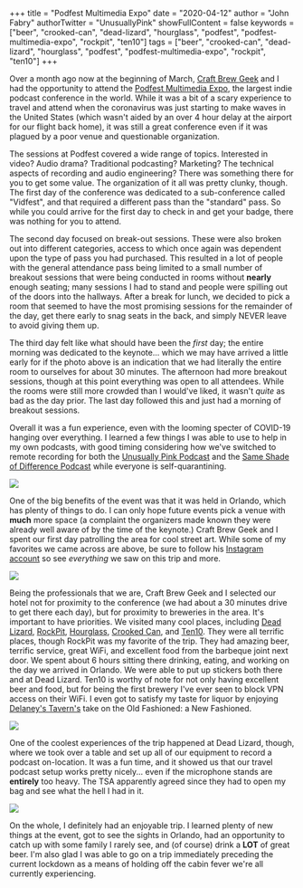 +++
title = "Podfest Multimedia Expo"
date = "2020-04-12"
author = "John Fabry"
authorTwitter = "UnusuallyPink"
showFullContent = false
keywords = ["beer", "crooked-can", "dead-lizard", "hourglass", "podfest", "podfest-multimedia-expo", "rockpit", "ten10"]
tags = ["beer", "crooked-can", "dead-lizard", "hourglass", "podfest", "podfest-multimedia-expo", "rockpit", "ten10"]
+++

Over a month ago now at the beginning of March, [Craft Brew Geek](https://instagram.com/craftbrewgeek) and I had the opportunity to attend the [Podfest Multimedia Expo](https://podfestexpo.com), the largest indie podcast conference in the world. While it was a bit of a scary experience to travel and attend when the coronavirus was just starting to make waves in the United States (which wasn't aided by an over 4 hour delay at the airport for our flight back home), it was still a great conference even if it was plagued by a poor venue and questionable organization.

The sessions at Podfest covered a wide range of topics. Interested in video? Audio drama? Traditional podcasting? Marketing? The technical aspects of recording and audio engineering? There was something there for you to get some value. The organization of it all was pretty clunky, though. The first day of the conference was dedicated to a sub-conference called "Vidfest", and that required a different pass than the "standard" pass. So while you could arrive for the first day to check in and get your badge, there was nothing for you to attend.

The second day focused on break-out sessions. These were also broken out into different categories, access to which once again was dependent upon the type of pass you had purchased. This resulted in a lot of people with the general attendance pass being limited to a small number of breakout sessions that were being conducted in rooms without **nearly** enough seating; many sessions I had to stand and people were spilling out of the doors into the hallways. After a break for lunch, we decided to pick a room that seemed to have the most promising sessions for the remainder of the day, get there early to snag seats in the back, and simply NEVER leave to avoid giving them up.

The third day felt like what should have been the _first_ day; the entire morning was dedicated to the keynote... which we may have arrived a little early for if the photo above is an indication that we had literally the entire room to ourselves for about 30 minutes. The afternoon had more breakout sessions, though at this point everything was open to all attendees. While the rooms were still more crowded than I would've liked, it wasn't _quite_ as bad as the day prior. The last day followed this and just had a morning of breakout sessions.

Overall it was a fun experience, even with the looming specter of COVID-19 hanging over everything. I learned a few things I was able to use to help in my own podcasts, with good timing considering how we've switched to remote recording for both the [Unusually Pink Podcast](https://unusually.pink/podcast) and the [Same Shade of Difference Podcast](https://sameshadeofdifference.com) while everyone is self-quarantining.

![](images/PodfestMultimediaExpo_podfest_art.jpg)

One of the big benefits of the event was that it was held in Orlando, which has plenty of things to do. I can only hope future events pick a venue with **much** more space (a complaint the organizers made known they were already well aware of by the time of the keynote.) Craft Brew Geek and I spent our first day patrolling the area for cool street art. While some of my favorites we came across are above, be sure to follow his [Instagram account](https://instagram.com/craftbrewgeek) so see _everything_ we saw on this trip and more.

![](images/PodfestMultimediaExpo_podfest_rockpit.jpg)

Being the professionals that we are, Craft Brew Geek and I selected our hotel not for proximity to the conference (we had about a 30 minutes drive to get there each day), but for proximity to breweries in the area. It's important to have priorities. We visited many cool places, including [Dead Lizard](https://www.deadlizardbrewing.com), [RockPit](https://rockpitbrewing.com), [Hourglass](https://hourglassbrewing.com), [Crooked Can](https://crookedcan.com), and [Ten10](https://www.ten10brewingcompany.com). They were all terrific places, though RockPit was my favorite of the trip. They had amazing beer, terrific service, great WiFi, and excellent food from the barbeque joint next door. We spent about 6 hours sitting there drinking, eating, and working on the day we arrived in Orlando. We were able to put up stickers both there and at Dead Lizard. Ten10 is worthy of note for not only having excellent beer and food, but for being the first brewery I've ever seen to block VPN access on their WiFi. I even got to satisfy my taste for liquor by enjoying [Delaney's Tavern's](https://eatdt.com) take on the Old Fashioned: a New Fashioned.

![](images/PodfestMultimediaExpo_podfest_newfashioned.jpg)

One of the coolest experiences of the trip happened at Dead Lizard, though, where we took over a table and set up all of our equipment to record a podcast on-location. It was a fun time, and it showed us that our travel podcast setup works pretty nicely... even if the microphone stands are **entirely** too heavy. The TSA apparently agreed since they had to open my bag and see what the hell I had in it.

![](images/PodfestMultimediaExpo_podfest_recording.jpg)

On the whole, I definitely had an enjoyable trip. I learned plenty of new things at the event, got to see the sights in Orlando, had an opportunity to catch up with some family I rarely see, and (of course) drink a **LOT** of great beer. I'm also glad I was able to go on a trip immediately preceding the current lockdown as a means of holding off the cabin fever we're all currently experiencing.
